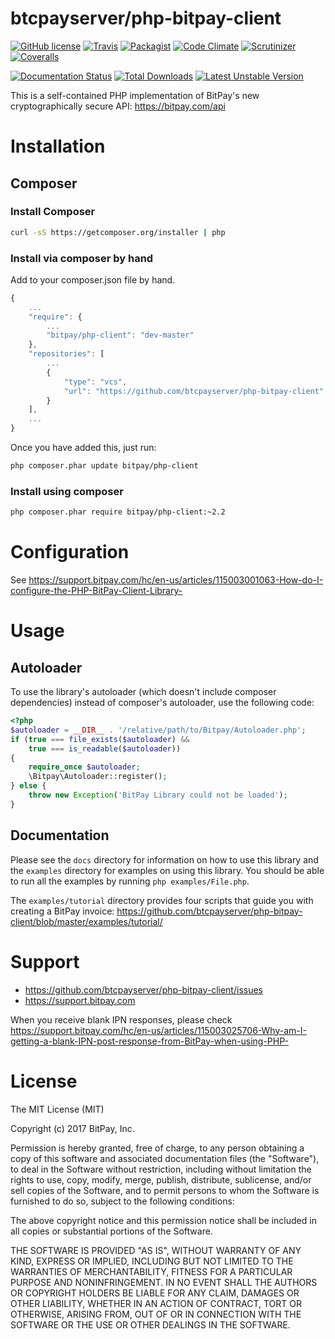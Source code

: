 btcpayserver/php-bitpay-client
=================

[![GitHub license](https://img.shields.io/badge/license-MIT-blue.svg?style=flat-square)](https://raw.githubusercontent.com/bitpay/php-bitpay-client/master/LICENSE.md)
[![Travis](https://img.shields.io/travis/bitpay/php-bitpay-client.svg?style=flat-square)](https://travis-ci.org/bitpay/php-bitpay-client)
[![Packagist](https://img.shields.io/packagist/v/bitpay/php-client.svg?style=flat-square)](https://packagist.org/packages/bitpay/php-client)
[![Code Climate](https://img.shields.io/codeclimate/github/bitpay/php-bitpay-client.svg?style=flat-square)](https://codeclimate.com/github/bitpay/php-bitpay-client)
[![Scrutinizer](https://img.shields.io/scrutinizer/g/bitpay/php-bitpay-client.svg?style=flat-square)](https://scrutinizer-ci.com/g/bitpay/php-bitpay-client/)
[![Coveralls](https://img.shields.io/coveralls/bitpay/php-bitpay-client.svg?style=flat-square)](https://coveralls.io/r/bitpay/php-bitpay-client)

[![Documentation Status](https://readthedocs.org/projects/php-bitpay-client/badge/?version=latest)](https://readthedocs.org/projects/php-bitpay-client/?badge=latest)
[![Total Downloads](https://poser.pugx.org/bitpay/php-client/downloads.svg)](https://packagist.org/packages/bitpay/php-client)
[![Latest Unstable Version](https://poser.pugx.org/bitpay/php-client/v/unstable.svg)](https://packagist.org/packages/bitpay/php-client)

This is a self-contained PHP implementation of BitPay's new cryptographically secure API: https://bitpay.com/api

# Installation

## Composer

### Install Composer

```bash
curl -sS https://getcomposer.org/installer | php
```

### Install via composer by hand

Add to your composer.json file by hand.

```javascript
{
    ...
    "require": {
        ...
        "bitpay/php-client": "dev-master"
    },
    "repositories": [
        ...
        {
            "type": "vcs",
            "url": "https://github.com/btcpayserver/php-bitpay-client"
        }
    ],
    ...
}
```

Once you have added this, just run:

```bash
php composer.phar update bitpay/php-client
```

### Install using composer

```bash
php composer.phar require bitpay/php-client:~2.2
```

# Configuration

See https://support.bitpay.com/hc/en-us/articles/115003001063-How-do-I-configure-the-PHP-BitPay-Client-Library-

# Usage

## Autoloader

To use the library's autoloader (which doesn't include composer dependencies)
instead of composer's autoloader, use the following code:

```php
<?php
$autoloader = __DIR__ . '/relative/path/to/Bitpay/Autoloader.php';
if (true === file_exists($autoloader) &&
    true === is_readable($autoloader))
{
    require_once $autoloader;
    \Bitpay\Autoloader::register();
} else {
    throw new Exception('BitPay Library could not be loaded');
}
```

## Documentation

Please see the ``docs`` directory for information on how to use this library
and the ``examples`` directory for examples on using this library. You should
be able to run all the examples by running ``php examples/File.php``.

The ``examples/tutorial`` directory provides four scripts that guide you with creating a BitPay invoice:
https://github.com/btcpayserver/php-bitpay-client/blob/master/examples/tutorial/

# Support

* https://github.com/btcpayserver/php-bitpay-client/issues
* https://support.bitpay.com

When you receive blank IPN responses, please check https://support.bitpay.com/hc/en-us/articles/115003025706-Why-am-I-getting-a-blank-IPN-post-response-from-BitPay-when-using-PHP-

# License

The MIT License (MIT)

Copyright (c) 2017 BitPay, Inc.

Permission is hereby granted, free of charge, to any person obtaining a copy
of this software and associated documentation files (the "Software"), to deal
in the Software without restriction, including without limitation the rights
to use, copy, modify, merge, publish, distribute, sublicense, and/or sell
copies of the Software, and to permit persons to whom the Software is
furnished to do so, subject to the following conditions:

The above copyright notice and this permission notice shall be included in all
copies or substantial portions of the Software.

THE SOFTWARE IS PROVIDED "AS IS", WITHOUT WARRANTY OF ANY KIND, EXPRESS OR
IMPLIED, INCLUDING BUT NOT LIMITED TO THE WARRANTIES OF MERCHANTABILITY,
FITNESS FOR A PARTICULAR PURPOSE AND NONINFRINGEMENT. IN NO EVENT SHALL THE
AUTHORS OR COPYRIGHT HOLDERS BE LIABLE FOR ANY CLAIM, DAMAGES OR OTHER
LIABILITY, WHETHER IN AN ACTION OF CONTRACT, TORT OR OTHERWISE, ARISING FROM,
OUT OF OR IN CONNECTION WITH THE SOFTWARE OR THE USE OR OTHER DEALINGS IN THE
SOFTWARE.
